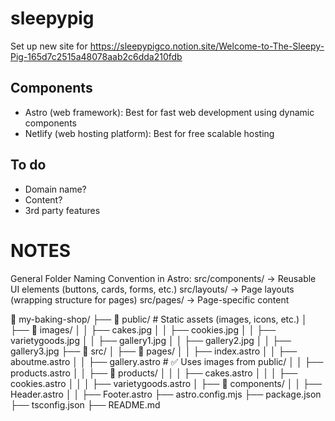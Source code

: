 # sleepypig
Set up new site for https://sleepypigco.notion.site/Welcome-to-The-Sleepy-Pig-165d7c2515a48078aab2c6dda210fdb

## Components
* Astro (web framework): Best for fast web development using dynamic components
* Netlify (web hosting platform): Best for free scalable hosting

## To do
* Domain name?
* Content?
* 3rd party features

# NOTES
General Folder Naming Convention in Astro:
src/components/ → Reusable UI elements (buttons, cards, forms, etc.)
src/layouts/ → Page layouts (wrapping structure for pages)
src/pages/ → Page-specific content

📂 my-baking-shop/
├── 📂 public/                # Static assets (images, icons, etc.)
│   ├── 📂 images/
│   │   ├── cakes.jpg
│   │   ├── cookies.jpg
│   │   ├── varietygoods.jpg
│   │   ├── gallery1.jpg
│   │   ├── gallery2.jpg
│   │   ├── gallery3.jpg
├── 📂 src/
│   ├── 📂 pages/
│   │   ├── index.astro
│   │   ├── aboutme.astro
│   │   ├── gallery.astro  # ✅ Uses images from public/
│   │   ├── products.astro
│   │   ├── 📂 products/
│   │   │   ├── cakes.astro
│   │   │   ├── cookies.astro
│   │   │   ├── varietygoods.astro
│   ├── 📂 components/
│   │   ├── Header.astro
│   │   ├── Footer.astro
├── astro.config.mjs
├── package.json
├── tsconfig.json
├── README.md

